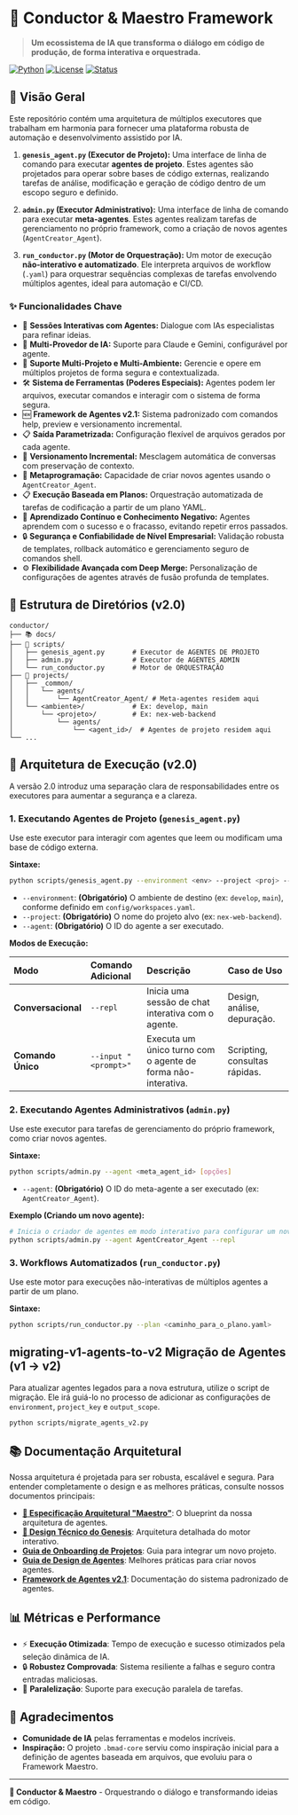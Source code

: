 # 🎼 Conductor & Maestro Framework

> **Um ecossistema de IA que transforma o diálogo em código de produção, de forma interativa e orquestrada.**

[![Python](https://img.shields.io/badge/Python-3.8+-blue.svg)](https://python.org)
[![License](https://img.shields.io/badge/License-MIT-green.svg)](LICENSE)
[![Status](https://img.shields.io/badge/Status-Production%20Ready-brightgreen.svg)]()

## 🚀 Visão Geral

Este repositório contém uma arquitetura de múltiplos executores que trabalham em harmonia para fornecer uma plataforma robusta de automação e desenvolvimento assistido por IA.

1.  **`genesis_agent.py` (Executor de Projeto):** Uma interface de linha de comando para executar **agentes de projeto**. Estes agentes são projetados para operar sobre bases de código externas, realizando tarefas de análise, modificação e geração de código dentro de um escopo seguro e definido.

2.  **`admin.py` (Executor Administrativo):** Uma interface de linha de comando para executar **meta-agentes**. Estes agentes realizam tarefas de gerenciamento no próprio framework, como a criação de novos agentes (`AgentCreator_Agent`).

3.  **`run_conductor.py` (Motor de Orquestração):** Um motor de execução **não-interativo e automatizado**. Ele interpreta arquivos de workflow (`.yaml`) para orquestrar sequências complexas de tarefas envolvendo múltiplos agentes, ideal para automação e CI/CD.

### ✨ Funcionalidades Chave

- 💬 **Sessões Interativas com Agentes:** Dialogue com IAs especialistas para refinar ideias.
- 🤖 **Multi-Provedor de IA:** Suporte para Claude e Gemini, configurável por agente.
- 📂 **Suporte Multi-Projeto e Multi-Ambiente:** Gerencie e opere em múltiplos projetos de forma segura e contextualizada.
- 🛠️ **Sistema de Ferramentas (Poderes Especiais):** Agentes podem ler arquivos, executar comandos e interagir com o sistema de forma segura.
- 🆕 **Framework de Agentes v2.1:** Sistema padronizado com comandos help, preview e versionamento incremental.
- 📋 **Saída Parametrizada:** Configuração flexível de arquivos gerados por cada agente.
- 🔄 **Versionamento Incremental:** Mesclagem automática de conversas com preservação de contexto.
- 🧬 **Metaprogramação:** Capacidade de criar novos agentes usando o `AgentCreator_Agent`.
- 📋 **Execução Baseada em Planos:** Orquestração automatizada de tarefas de codificação a partir de um plano YAML.
- 🧠 **Aprendizado Contínuo e Conhecimento Negativo:** Agentes aprendem com o sucesso e o fracasso, evitando repetir erros passados.
- 🔒 **Segurança e Confiabilidade de Nível Empresarial:** Validação robusta de templates, rollback automático e gerenciamento seguro de comandos shell.
- ⚙️ **Flexibilidade Avançada com Deep Merge:** Personalização de configurações de agentes através de fusão profunda de templates.

## 📁 Estrutura de Diretórios (v2.0)

```
conductor/
├── 📚 docs/
├── 🚀 scripts/
│   ├── genesis_agent.py       # Executor de AGENTES DE PROJETO
│   ├── admin.py               # Executor de AGENTES ADMIN
│   └── run_conductor.py       # Motor de ORQUESTRAÇÃO
├── 🔧 projects/
│   ├── _common/
│   │   └── agents/
│   │       └── AgentCreator_Agent/ # Meta-agentes residem aqui
│   └── <ambiente>/            # Ex: develop, main
│       └── <projeto>/         # Ex: nex-web-backend
│           └── agents/
│               └── <agent_id>/  # Agentes de projeto residem aqui
└── ...
```

## 📁 Arquitetura de Execução (v2.0)

A versão 2.0 introduz uma separação clara de responsabilidades entre os executores para aumentar a segurança e a clareza.

### 1. Executando Agentes de Projeto (`genesis_agent.py`)

Use este executor para interagir com agentes que leem ou modificam uma base de código externa.

**Sintaxe:**
```bash
python scripts/genesis_agent.py --environment <env> --project <proj> --agent <agent_id> [opções]
```
- `--environment`: **(Obrigatório)** O ambiente de destino (ex: `develop`, `main`), conforme definido em `config/workspaces.yaml`.
- `--project`: **(Obrigatório)** O nome do projeto alvo (ex: `nex-web-backend`).
- `--agent`: **(Obrigatório)** O ID do agente a ser executado.

**Modos de Execução:**

| Modo | Comando Adicional | Descrição | Caso de Uso |
| :--- | :--- | :--- | :--- |
| **Conversacional** | `--repl` | Inicia uma sessão de chat interativa com o agente. | Design, análise, depuração. |
| **Comando Único** | `--input "<prompt>"` | Executa um único turno com o agente de forma não-interativa. | Scripting, consultas rápidas. |

### 2. Executando Agentes Administrativos (`admin.py`)

Use este executor para tarefas de gerenciamento do próprio framework, como criar novos agentes.

**Sintaxe:**
```bash
python scripts/admin.py --agent <meta_agent_id> [opções]
```
- `--agent`: **(Obrigatório)** O ID do meta-agente a ser executado (ex: `AgentCreator_Agent`).

**Exemplo (Criando um novo agente):**
```bash
# Inicia o criador de agentes em modo interativo para configurar um novo agente
python scripts/admin.py --agent AgentCreator_Agent --repl
```

### 3. Workflows Automatizados (`run_conductor.py`)

Use este motor para execuções não-interativas de múltiplos agentes a partir de um plano.

**Sintaxe:**
```bash
python scripts/run_conductor.py --plan <caminho_para_o_plano.yaml>
```

##  migrating-v1-agents-to-v2 Migração de Agentes (v1 -> v2)

Para atualizar agentes legados para a nova estrutura, utilize o script de migração. Ele irá guiá-lo no processo de adicionar as configurações de `environment`, `project_key` e `output_scope`.

```bash
python scripts/migrate_agents_v2.py
```

## 📚 Documentação Arquitetural

Nossa arquitetura é projetada para ser robusta, escalável e segura. Para entender completamente o design e as melhores práticas, consulte nossos documentos principais:

- **[📖 Especificação Arquitetural "Maestro"](docs/GEMINI_ARCH_SPEC.md)**: O blueprint da nossa arquitetura de agentes.
- **[🚀 Design Técnico do Genesis](docs/GENESIS_TECHNICAL_DESIGN.md)**: Arquitetura detalhada do motor interativo.
- **[Guia de Onboarding de Projetos](docs/ONBOARDING_NEW_PROJECT.md)**: Guia para integrar um novo projeto.
- **[Guia de Design de Agentes](docs/AGENT_DESIGN_PATTERNS.md)**: Melhores práticas para criar novos agentes.
- **[Framework de Agentes v2.1](project-management/agent-framework-patterns/)**: Documentação do sistema padronizado de agentes.



## 📊 Métricas e Performance

- ⚡ **Execução Otimizada**: Tempo de execução e sucesso otimizados pela seleção dinâmica de IA.
- 🔒 **Robustez Comprovada**: Sistema resiliente a falhas e seguro contra entradas maliciosas.
- 🔄 **Paralelização**: Suporte para execução paralela de tarefas.

## 🙏 Agradecimentos

- **Comunidade de IA** pelas ferramentas e modelos incríveis.
- **Inspiração:** O projeto `.bmad-core` serviu como inspiração inicial para a definição de agentes baseada em arquivos, que evoluiu para o Framework Maestro.

---

**🎼 Conductor & Maestro** - Orquestrando o diálogo e transformando ideias em código.